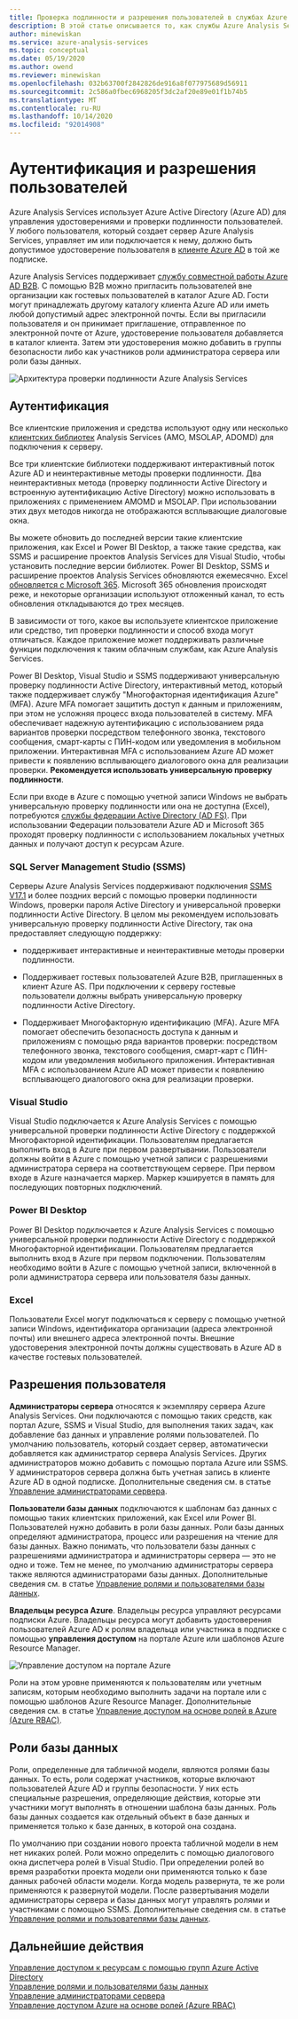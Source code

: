 ```yaml
---
title: Проверка подлинности и разрешения пользователей в службах Azure Analysis Services | Документация Майкрософт
description: В этой статье описывается то, как службы Azure Analysis Services используют Azure Active Directory (Azure AD) для управления удостоверениями и проверки подлинности пользователей.
author: minewiskan
ms.service: azure-analysis-services
ms.topic: conceptual
ms.date: 05/19/2020
ms.author: owend
ms.reviewer: minewiskan
ms.openlocfilehash: 032b63700f2842826de916a8f077975689d56911
ms.sourcegitcommit: 2c586a0fbec6968205f3dc2af20e89e01f1b74b5
ms.translationtype: MT
ms.contentlocale: ru-RU
ms.lasthandoff: 10/14/2020
ms.locfileid: "92014908"
---
```

# <a name="authentication-and-user-permissions"></a>Аутентификация и разрешения пользователей

Azure Analysis Services использует Azure Active Directory (Azure AD) для управления удостоверениями и проверки подлинности пользователей. У любого пользователя, который создает сервер Azure Analysis Services, управляет им или подключается к нему, должно быть допустимое удостоверение пользователя в [клиенте Azure AD](../active-directory/fundamentals/active-directory-whatis.md) в той же подписке.

Azure Analysis Services поддерживает [службу совместной работы Azure AD B2B](../active-directory/external-identities/what-is-b2b.md). С помощью B2B можно пригласить пользователей вне организации как гостевых пользователей в каталог Azure AD. Гости могут принадлежать другому каталогу клиента Azure AD или иметь любой допустимый адрес электронной почты. Если вы пригласили пользователя и он принимает приглашение, отправленное по электронной почте от Azure, удостоверение пользователя добавляется в каталог клиента. Затем эти удостоверения можно добавить в группы безопасности либо как участников роли администратора сервера или роли базы данных.

![Архитектура проверки подлинности Azure Analysis Services](./media/analysis-services-manage-users/aas-manage-users-arch.png)

## <a name="authentication"></a>Аутентификация

Все клиентские приложения и средства используют одну или несколько [клиентских библиотек](/analysis-services/client-libraries?view=azure-analysis-services-current) Analysis Services (AMO, MSOLAP, ADOMD) для подключения к серверу. 

Все три клиентские библиотеки поддерживают интерактивный поток Azure AD и неинтерактивные методы проверки подлинности. Два неинтерактивных метода (проверку подлинности Active Directory и встроенную аутентификацию Active Directory) можно использовать в приложениях с применением AMOMD и MSOLAP. При использовании этих двух методов никогда не отображаются всплывающие диалоговые окна.

Вы можете обновить до последней версии такие клиентские приложения, как Excel и Power BI Desktop, а также такие средства, как SSMS и расширение проектов Analysis Services для Visual Studio, чтобы установить последние версии библиотек. Power BI Desktop, SSMS и расширение проектов Analysis Services обновляются ежемесячно. Excel [обновляется с Microsoft 365](https://support.microsoft.com/office/when-do-i-get-the-newest-features-for-microsoft-365-da36192c-58b9-4bc9-8d51-bb6eed468516). Microsoft 365 обновления происходят реже, и некоторые организации используют отложенный канал, то есть обновления откладываются до трех месяцев.

В зависимости от того, какое вы используете клиентское приложение или средство, тип проверки подлинности и способ входа могут отличаться. Каждое приложение может поддерживать различные функции подключения к таким облачным службам, как Azure Analysis Services.

Power BI Desktop, Visual Studio и SSMS поддерживают универсальную проверку подлинности Active Directory, интерактивный метод, который также поддерживает службу "Многофакторная идентификация Azure" (MFA). Azure MFA помогает защитить доступ к данным и приложениям, при этом не усложняя процесс входа пользователей в систему. MFA обеспечивает надежную аутентификацию с использованием ряда вариантов проверки посредством телефонного звонка, текстового сообщения, смарт-карты с ПИН-кодом или уведомления в мобильном приложении. Интерактивная MFA с использованием Azure AD может привести к появлению всплывающего диалогового окна для реализации проверки. **Рекомендуется использовать универсальную проверку подлинности**.

Если при входе в Azure с помощью учетной записи Windows не выбрать универсальную проверку подлинности или она не доступна (Excel), потребуются [службы федерации Active Directory (AD FS)](/windows-server/identity/ad-fs/deployment/how-to-connect-fed-azure-adfs). При использовании Федерации пользователи Azure AD и Microsoft 365 проходят проверку подлинности с использованием локальных учетных данных и получают доступ к ресурсам Azure.

### <a name="sql-server-management-studio-ssms"></a>SQL Server Management Studio (SSMS)

Серверы Azure Analysis Services поддерживают подключения [SSMS V17.1](/sql/ssms/download-sql-server-management-studio-ssms) и более поздних версий с помощью проверки подлинности Windows, проверки пароля Active Directory и универсальной проверки подлинности Active Directory. В целом мы рекомендуем использовать универсальную проверку подлинности Active Directory, так она предоставляет следующую поддержку:

*  поддерживает интерактивные и неинтерактивные методы проверки подлинности.

*  Поддерживает гостевых пользователей Azure B2B, приглашенных в клиент Azure AS. При подключении к серверу гостевые пользователи должны выбрать универсальную проверку подлинности Active Directory.

*  Поддерживает Многофакторную идентификацию (MFA). Azure MFA помогает обеспечить безопасность доступа к данным и приложениям с помощью ряда вариантов проверки: посредством телефонного звонка, текстового сообщения, смарт-карт с ПИН-кодом или уведомления мобильного приложения. Интерактивная MFA с использованием Azure AD может привести к появлению всплывающего диалогового окна для реализации проверки.

### <a name="visual-studio"></a>Visual Studio

Visual Studio подключается к Azure Analysis Services с помощью универсальной проверки подлинности Active Directory с поддержкой Многофакторной идентификации. Пользователям предлагается выполнить вход в Azure при первом развертывании. Пользователи должны войти в Azure с помощью учетной записи с разрешениями администратора сервера на соответствующем сервере. При первом входе в Azure назначается маркер. Маркер кэшируется в память для последующих повторных подключений.

### <a name="power-bi-desktop"></a>Power BI Desktop

Power BI Desktop подключается к Azure Analysis Services с помощью универсальной проверки подлинности Active Directory с поддержкой Многофакторной идентификации. Пользователям предлагается выполнить вход в Azure при первом подключении. Пользователям необходимо войти в Azure с помощью учетной записи, включенной в роли администратора сервера или пользователя базы данных.

### <a name="excel"></a>Excel

Пользователи Excel могут подключаться к серверу с помощью учетной записи Windows, идентификатора организации (адреса электронной почты) или внешнего адреса электронной почты. Внешние удостоверения электронной почты должны существовать в Azure AD в качестве гостевых пользователей.

## <a name="user-permissions"></a>Разрешения пользователя

**Администраторы сервера** относятся к экземпляру сервера Azure Analysis Services. Они подключаются с помощью таких средств, как портал Azure, SSMS и Visual Studio, для выполнения таких задач, как добавление баз данных и управление ролями пользователей. По умолчанию пользователь, который создает сервер, автоматически добавляется как администратор сервера Analysis Services. Других администраторов можно добавить с помощью портала Azure или SSMS. У администраторов сервера должна быть учетная запись в клиенте Azure AD в одной подписке. Дополнительные сведения см. в статье [Управление администраторами сервера](analysis-services-server-admins.md). 

**Пользователи базы данных** подключаются к шаблонам баз данных с помощью таких клиентских приложений, как Excel или Power BI. Пользователей нужно добавить в роли базы данных. Роли базы данных определяют администратора, процесс или разрешения на чтение для базы данных. Важно понимать, что пользователи базы данных с разрешениями администратора и администраторы сервера — это не одно и тоже. Тем не менее, по умолчанию администраторы сервера также являются администраторами базы данных. Дополнительные сведения см. в статье [Управление ролями и пользователями базы данных](analysis-services-database-users.md).

**Владельцы ресурса Azure**. Владельцы ресурса управляют ресурсами подписки Azure. Владельцы ресурса могут добавить удостоверения пользователей Azure AD к ролям владельца или участника в подписке с помощью **управления доступом** на портале Azure или шаблонов Azure Resource Manager. 

![Управление доступом на портале Azure](./media/analysis-services-manage-users/aas-manage-users-rbac.png)

Роли на этом уровне применяются к пользователям или учетным записям, которым необходимо выполнить задачи на портале или с помощью шаблонов Azure Resource Manager. Дополнительные сведения см. в статье [Управление доступом на основе ролей в Azure (Azure RBAC)](../role-based-access-control/overview.md). 

## <a name="database-roles"></a>Роли базы данных

 Роли, определенные для табличной модели, являются ролями базы данных. То есть, роли содержат участников, которые включают пользователей Azure AD и группы безопасности. У них есть специальные разрешения, определяющие действия, которые эти участники могут выполнять в отношении шаблона базы данных. Роль базы данных создается как отдельный объект в базе данных и применяется только к базе данных, в которой она создана.   
  
 По умолчанию при создании нового проекта табличной модели в нем нет никаких ролей. Роли можно определить с помощью диалогового окна диспетчера ролей в Visual Studio. При определении ролей во время разработки проекта модели они применяются только к базе данных рабочей области модели. Когда модель развернута, те же роли применяются к развернутой модели. После развертывания модели администраторы сервера и базы данных могут управлять ролями и участниками с помощью SSMS. Дополнительные сведения см. в статье [Управление ролями и пользователями базы данных](analysis-services-database-users.md).
  
## <a name="next-steps"></a>Дальнейшие действия

[Управление доступом к ресурсам с помощью групп Azure Active Directory](../active-directory/fundamentals/active-directory-manage-groups.md)   
[Управление ролями и пользователями базы данных](analysis-services-database-users.md)  
[Управление администраторами сервера](analysis-services-server-admins.md)  
[Управление доступом Azure на основе ролей (Azure RBAC)](../role-based-access-control/overview.md)
